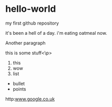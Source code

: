 # hello-world
my first github repository

it's been a hell of a day. i'm eating oatmeal now.

Another paragraph

<p>this is some stuff<\p>

1. this
2. wow
3. list

* bullet
* points

http:www.google.co.uk